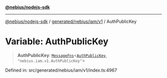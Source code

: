 [**@nebius/nodejs-sdk**](../../../../../README.md)

***

[@nebius/nodejs-sdk](../../../../../README.md) / [generated/nebius/iam/v1](../README.md) / AuthPublicKey

# Variable: AuthPublicKey

> **AuthPublicKey**: [`MessageFns`](../../../../../runtime/protos/core/interfaces/MessageFns.md)\<[`AuthPublicKey`](../interfaces/AuthPublicKey.md), `"nebius.iam.v1.AuthPublicKey"`\>

Defined in: src/generated/nebius/iam/v1/index.ts:4967

